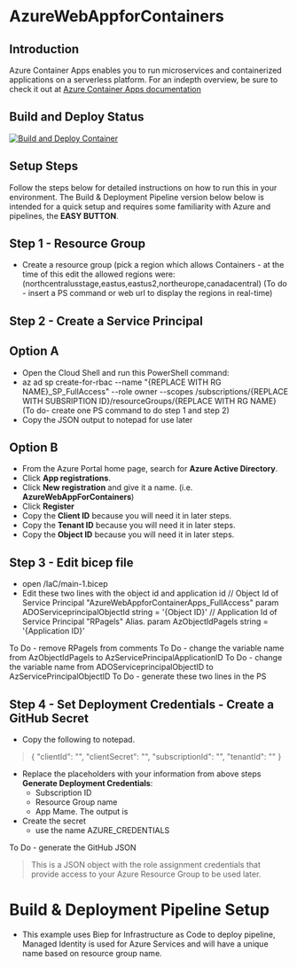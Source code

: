 # AzureWebAppforContainers

## Introduction
Azure Container Apps enables you to run microservices and containerized applications on a serverless platform.  For an indepth overview, be sure to check it out at [Azure Container Apps documentation](https://learn.microsoft.com/en-us/azure/container-apps/)

## Build and Deploy Status
[![Build and Deploy Container](https://github.com/RPagels/AzureWebAppforContainers/actions/workflows/Build%20and%20Deploy%20Container.yml/badge.svg)](https://github.com/RPagels/AzureWebAppforContainers/actions/workflows/Build%20and%20Deploy%20Container.yml)

## Setup Steps
Follow the steps below for detailed instructions on how to run this in your environment.  The Build & Deployment Pipeline version below below is intended for a quick setup and requires some familiarity with Azure and pipelines, the **EASY BUTTON**.

## Step 1 - Resource Group
  - Create a resource group (pick a region which allows Containers - at the time of this edit the allowed regions were: (northcentralusstage,eastus,eastus2,northeurope,canadacentral) (To do - insert a PS command or web url to display the regions in real-time)

## Step 2 - Create a Service Principal
  ## Option A
  - Open the Cloud Shell and run this PowerShell command:
  - az ad sp create-for-rbac --name "{REPLACE WITH RG NAME}_SP_FullAccess" --role owner --scopes /subscriptions/{REPLACE WITH SUBSRIPTION ID}/resourceGroups/{REPLACE WITH RG NAME} (To do- create one PS command to do step 1 and step 2)
  - Copy the JSON output to notepad for use later

  ## Option B
  - From the Azure Portal home page, search for **Azure Active Directory**.
  - Click **App registrations**.
  - Click **New registration** and give it a name. (i.e. **AzureWebAppForContainers**)
  - Click **Register**
  - Copy the **Client ID** because you will need it in later steps.
  - Copy the **Tenant ID** because you will need it in later steps.
  - Copy the **Object ID** because you will need it in later steps.


  ## Step 3 - Edit bicep file
  - open /IaC/main-1.bicep
  - Edit these two lines with the object id and application id
   // Object Id of Service Principal "AzureWebAppforContainerApps_FullAccess"
   param ADOServiceprincipalObjectId string = '{Object ID}'
   // Application Id of Service Principal "RPagels" Alias.
   param AzObjectIdPagels string = '{Application ID}'

To Do - remove RPagels from comments
To Do - change the variable name from AzObjectIdPagels to AzServicePrincipalApplicationID
To Do - change the variable name from ADOServiceprincipalObjectID to AzServicePrincipalObjectID
To Do - generate these two lines in the PS

## Step 4 - Set Deployment Credentials - Create a GitHub Secret

  - Copy the following to notepad.
> {
>    "clientId": "<GUID>",
>    "clientSecret": "<GUID>",
>    "subscriptionId": "<GUID>",
>    "tenantId": "<GUID>"
>  }

  - Replace the placeholders with your information from above steps **Generate Deployment Credentials**:
    - Subscription ID
    - Resource Group name
    - App Mame. The output is 
  - Create the secret
    - use the name AZURE_CREDENTIALS


  To Do - generate the GitHub JSON
  
> This is a JSON object with the role assignment credentials that provide access to your Azure Resource Group to be used later.

# Build & Deployment Pipeline Setup
- This example uses Biep for Infrastructure as Code to deploy pipeline, Managed Identity is used for Azure Services and will have a unique name based on resource group name.
